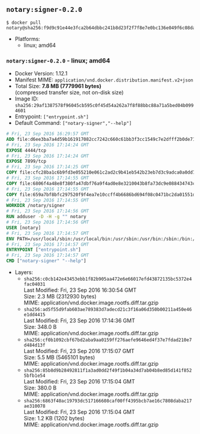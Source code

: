 ## `notary:signer-0.2.0`

```console
$ docker pull notary@sha256:f9d9c91e44e3fca2b64dbbc241b8d23f2f7f8e7e0bc136e049f6c08da5f63482
```

-	Platforms:
	-	linux; amd64

### `notary:signer-0.2.0` - linux; amd64

-	Docker Version: 1.12.1
-	Manifest MIME: `application/vnd.docker.distribution.manifest.v2+json`
-	Total Size: **7.8 MB (7779961 bytes)**  
	(compressed transfer size, not on-disk size)
-	Image ID: `sha256:29af1387578f96045cb595c0f45d54a262a7f8f88bbc88a71a5bed04b0994601`
-	Entrypoint: `["entrypoint.sh"]`
-	Default Command: `["notary-signer","--help"]`

```dockerfile
# Fri, 23 Sep 2016 16:29:57 GMT
ADD file:d6ee3ba7a4d59b161917082cc7242c660c61bb3f3cc1549c7e2dfff2b0de7104 in / 
# Fri, 23 Sep 2016 17:14:24 GMT
EXPOSE 4444/tcp
# Fri, 23 Sep 2016 17:14:24 GMT
EXPOSE 7899/tcp
# Fri, 23 Sep 2016 17:14:25 GMT
COPY file:cfc28ba1c6b9fd3e055210e061c2ad2c9b41eb542b23eb7d3c9adca0a0dd775d in /notary/signer/ 
# Fri, 23 Sep 2016 17:14:55 GMT
COPY file:6806f4a48e8f380fa47dbf76a9f4ad0e8e3210043b8fa73dc9e088434743cd79 in /notary/signer/ 
# Fri, 23 Sep 2016 17:14:55 GMT
COPY file:659a7bf8bfc297520f9f4ea7e10ccff4b6686bd694f08c0471bc2da01551deb8 in /notary/signer/ 
# Fri, 23 Sep 2016 17:14:55 GMT
WORKDIR /notary/signer
# Fri, 23 Sep 2016 17:14:56 GMT
RUN adduser -D -H -g "" notary
# Fri, 23 Sep 2016 17:14:56 GMT
USER [notary]
# Fri, 23 Sep 2016 17:14:57 GMT
ENV PATH=/usr/local/sbin:/usr/local/bin:/usr/sbin:/usr/bin:/sbin:/bin:/notary/signer
# Fri, 23 Sep 2016 17:14:57 GMT
ENTRYPOINT ["entrypoint.sh"]
# Fri, 23 Sep 2016 17:14:57 GMT
CMD ["notary-signer" "--help"]
```

-	Layers:
	-	`sha256:c0cb142e43453ebb1f82b905aa472e6e66017efd43872135bc5372e4fac04031`  
		Last Modified: Fri, 23 Sep 2016 16:30:54 GMT  
		Size: 2.3 MB (2312930 bytes)  
		MIME: application/vnd.docker.image.rootfs.diff.tar.gzip
	-	`sha256:ad5f55d9fab603ae789383d7adecd21c3f16a06d350b00211a450e46e1dd4415`  
		Last Modified: Fri, 23 Sep 2016 17:14:36 GMT  
		Size: 348.0 B  
		MIME: application/vnd.docker.image.rootfs.diff.tar.gzip
	-	`sha256:cf0b1092cbf67bd2aba9aa0159ff276aefe9646ed4f37e7fdad210e7d484d13f`  
		Last Modified: Fri, 23 Sep 2016 17:15:07 GMT  
		Size: 5.5 MB (5465101 bytes)  
		MIME: application/vnd.docker.image.rootfs.diff.tar.gzip
	-	`sha256:85b8d9b28492811f1a3ad0dd2f49f1b04a34d7ab04b8ed85d141f8525bfb1e54`  
		Last Modified: Fri, 23 Sep 2016 17:15:04 GMT  
		Size: 380.0 B  
		MIME: application/vnd.docker.image.rootfs.diff.tar.gzip
	-	`sha256:6863f40ac19793dc517166608caf00ff4395bcb7ae16c7808daba217ae310078`  
		Last Modified: Fri, 23 Sep 2016 17:15:04 GMT  
		Size: 1.2 KB (1202 bytes)  
		MIME: application/vnd.docker.image.rootfs.diff.tar.gzip
